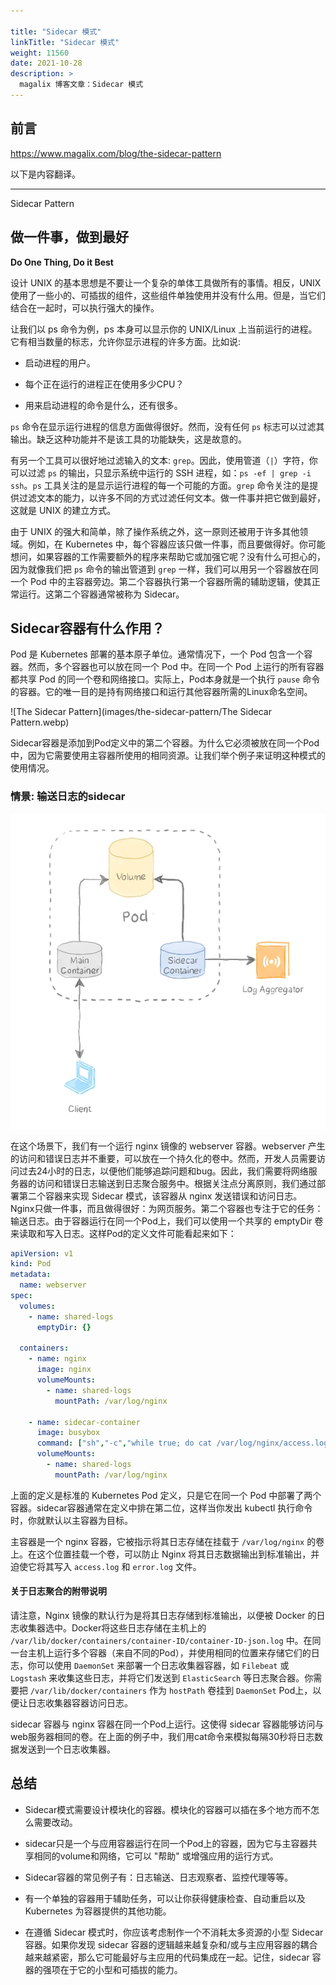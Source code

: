 ```yaml
---

title: "Sidecar 模式"
linkTitle: "Sidecar 模式"
weight: 11560
date: 2021-10-28
description: >
  magalix 博客文章：Sidecar 模式
---
```


## 前言

https://www.magalix.com/blog/the-sidecar-pattern

以下是内容翻译。

--------

Sidecar Pattern

## 做一件事，做到最好

**Do One Thing, Do it Best**

设计 UNIX 的基本思想是不要让一个复杂的单体工具做所有的事情。相反，UNIX使用了一些小的、可插拔的组件，这些组件单独使用并没有什么用。但是，当它们结合在一起时，可以执行强大的操作。

让我们以 ps 命令为例，ps 本身可以显示你的 UNIX/Linux 上当前运行的进程。它有相当数量的标志，允许你显示进程的许多方面。比如说:

- 启动进程的用户。

- 每个正在运行的进程正在使用多少CPU？

- 用来启动进程的命令是什么，还有很多。

`ps` 命令在显示运行进程的信息方面做得很好。然而，没有任何 `ps` 标志可以过滤其输出。缺乏这种功能并不是该工具的功能缺失，这是故意的。

有另一个工具可以很好地过滤输入的文本: `grep`。因此，使用管道（`|`）字符，你可以过滤 `ps` 的输出，只显示系统中运行的 SSH 进程，如：`ps -ef | grep -i ssh`。`ps` 工具关注的是显示运行进程的每一个可能的方面。`grep` 命令关注的是提供过滤文本的能力，以许多不同的方式过滤任何文本。做一件事并把它做到最好，这就是 UNIX 的建立方式。

由于 UNIX 的强大和简单，除了操作系统之外，这一原则还被用于许多其他领域。例如，在 Kubernetes 中，每个容器应该只做一件事，而且要做得好。你可能想问，如果容器的工作需要额外的程序来帮助它或加强它呢？没有什么可担心的，因为就像我们把 `ps` 命令的输出管道到 `grep` 一样，我们可以用另一个容器放在同一个 Pod 中的主容器旁边。第二个容器执行第一个容器所需的辅助逻辑，使其正常运行。这第二个容器通常被称为 Sidecar。

## Sidecar容器有什么作用？

Pod 是 Kubernetes 部署的基本原子单位。通常情况下，一个 Pod 包含一个容器。然而，多个容器也可以放在同一个 Pod 中。在同一个 Pod 上运行的所有容器都共享 Pod 的同一个卷和网络接口。实际上，Pod本身就是一个执行 `pause` 命令的容器。它的唯一目的是持有网络接口和运行其他容器所需的Linux命名空间。

![The Sidecar Pattern](images/the-sidecar-pattern/The Sidecar Pattern.webp)

Sidecar容器是添加到Pod定义中的第二个容器。为什么它必须被放在同一个Pod中，因为它需要使用主容器所使用的相同资源。让我们举个例子来证明这种模式的使用情况。

### 情景: 输送日志的sidecar

![SideCar](images/the-sidecar-pattern/SideCar.webp)

在这个场景下，我们有一个运行 nginx 镜像的 webserver 容器。webserver 产生的访问和错误日志并不重要，可以放在一个持久化的卷中。然而，开发人员需要访问过去24小时的日志，以便他们能够追踪问题和bug。因此，我们需要将网络服务器的访问和错误日志输送到日志聚合服务中。根据关注点分离原则，我们通过部署第二个容器来实现 Sidecar 模式，该容器从 nginx 发送错误和访问日志。Nginx只做一件事，而且做得很好：为网页服务。第二个容器也专注于它的任务：输送日志。由于容器运行在同一个Pod上，我们可以使用一个共享的 emptyDir 卷来读取和写入日志。这样Pod的定义文件可能看起来如下：

```yaml
apiVersion: v1
kind: Pod
metadata:
  name: webserver
spec:
  volumes:
    - name: shared-logs
      emptyDir: {}

  containers:
    - name: nginx
      image: nginx
      volumeMounts:
        - name: shared-logs
          mountPath: /var/log/nginx

    - name: sidecar-container
      image: busybox
      command: ["sh","-c","while true; do cat /var/log/nginx/access.log /var/log/nginx/error.log; sleep 30; done"]
      volumeMounts:
        - name: shared-logs
          mountPath: /var/log/nginx
```

上面的定义是标准的 Kubernetes Pod 定义，只是它在同一个 Pod 中部署了两个容器。sidecar容器通常在定义中排在第二位，这样当你发出 kubectl 执行命令时，你就默认以主容器为目标。

主容器是一个 nginx 容器，它被指示将其日志存储在挂载于 `/var/log/nginx` 的卷上。在这个位置挂载一个卷，可以防止 Nginx 将其日志数据输出到标准输出，并迫使它将其写入 `access.log` 和 `error.log` 文件。

#### 关于日志聚合的附带说明

请注意，Nginx 镜像的默认行为是将其日志存储到标准输出，以便被 Docker 的日志收集器选中。Docker将这些日志存储在主机上的 `/var/lib/docker/containers/container-ID/container-ID-json.log` 中。在同一台主机上运行多个容器（来自不同的Pod），并使用相同的位置来存储它们的日志，你可以使用 `DaemonSet` 来部署一个日志收集器容器，如 `Filebeat` 或 `Logstash` 来收集这些日志，并将它们发送到 `ElasticSearch` 等日志聚合器。你需要把 `/var/lib/docker/containers` 作为 `hostPath` 卷挂到 `DaemonSet` Pod上，以便让日志收集器容器访问日志。

sidecar 容器与 nginx 容器在同一个Pod上运行。这使得 sidecar 容器能够访问与web服务器相同的卷。在上面的例子中，我们用cat命令来模拟每隔30秒将日志数据发送到一个日志收集器。

## 总结

- Sidecar模式需要设计模块化的容器。模块化的容器可以插在多个地方而不怎么需要改动。

- sidecar只是一个与应用容器运行在同一个Pod上的容器，因为它与主容器共享相同的volume和网络，它可以 "帮助" 或增强应用的运行方式。

- Sidecar容器的常见例子有：日志输送、日志观察者、监控代理等等。

- 有一个单独的容器用于辅助任务，可以让你获得健康检查、自动重启以及 Kubernetes 为容器提供的其他功能。

- 在遵循 Sidecar 模式时，你应该考虑制作一个不消耗太多资源的小型 Sidecar 容器。如果你发现 sidecar 容器的逻辑越来越复杂和/或与主应用容器的耦合越来越紧密，那么它可能最好与主应用的代码集成在一起。记住，sidecar 容器的强项在于它的小型和可插拔的能力。
